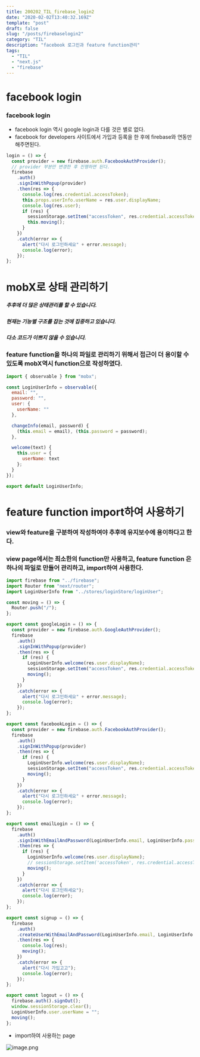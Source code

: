 ```yaml
---
title: 200202_TIL_firebase_login2
date: "2020-02-02T13:40:32.169Z"
template: "post"
draft: false
slug: "/posts/firebaselogin2"
category: "TIL"
description: "facebook 로그인과 feature function관리"
tags:
  - "TIL"
  - "next.js"
  - "firebase"
---
```


# facebook login

### facebook login

- facebook login 역시 google login과 다를 것은 별로 없다.
- facebook for developers 사이트에서 가입과 등록을 한 후에 firebase와 연동만 해주면된다.

```jsx
login = () => {
  const provider = new firebase.auth.FacebookAuthProvider();
  // provider 부분만 변경한 후 진행하면 된다.
  firebase
    .auth()
    .signInWithPopup(provider)
    .then(res => {
      console.log(res.credential.accessToken);
      this.props.userInfo.userName = res.user.displayName;
      console.log(res.user);
      if (res) {
        sessionStorage.setItem("accessToken", res.credential.accessToken);
        this.moving();
      }
    })
    .catch(error => {
      alert("다시 로그인하세요" + error.message);
      console.log(error);
    });
};
```

# mobX로 상태 관리하기

##### 추후에 더 많은 상태관리를 할 수 있습니다.

##### 현재는 기능별 구조를 잡는 것에 집중하고 있습니다.

##### 다소 코드가 이쁘지 않을 수 있습니다.

### feature function을 하나의 파일로 관리하기 위해서 접근이 더 용이할 수 있도록 mobX역시 function으로 작성하였다.

```jsx
import { observable } from "mobx";

const LoginUserInfo = observable({
  email: "",
  password: "",
  user: {
    userName: ""
  },

  changeInfo(email, password) {
    (this.email = email), (this.password = password);
  },

  welcome(text) {
    this.user = {
      userName: text
    };
  }
});

export default LoginUserInfo;
```

# feature function import하여 사용하기

### view와 feature을 구분하여 작성하여야 추후에 유지보수에 용이하다고 한다.

### view page에서는 최소한의 function만 사용하고, feature function 은 하나의 파일로 만들어 관리하고, import하여 사용한다.

```jsx
import firebase from "../firebase";
import Router from "next/router";
import LoginUserInfo from "../stores/loginStore/loginUser";

const moving = () => {
  Router.push("/");
};

export const googleLogin = () => {
  const provider = new firebase.auth.GoogleAuthProvider();
  firebase
    .auth()
    .signInWithPopup(provider)
    .then(res => {
      if (res) {
        LoginUserInfo.welcome(res.user.displayName);
        sessionStorage.setItem("accessToken", res.credential.accessToken);
        moving();
      }
    })
    .catch(error => {
      alert("다시 로그인하세요" + error.message);
      console.log(error);
    });
};

export const facebookLogin = () => {
  const provider = new firebase.auth.FacebookAuthProvider();
  firebase
    .auth()
    .signInWithPopup(provider)
    .then(res => {
      if (res) {
        LoginUserInfo.welcome(res.user.displayName);
        sessionStorage.setItem("accessToken", res.credential.accessToken);
        moving();
      }
    })
    .catch(error => {
      alert("다시 로그인하세요" + error.message);
      console.log(error);
    });
};

export const emailLogin = () => {
  firebase
    .auth()
    .signInWithEmailAndPassword(LoginUserInfo.email, LoginUserInfo.password)
    .then(res => {
      if (res) {
        LoginUserInfo.welcome(res.user.displayName);
        // sessionStorage.setItem('accessToken', res.credential.accessToken)
        moving();
      }
    })
    .catch(error => {
      alert("다시 로그인하세요");
      console.log(error);
    });
};

export const signup = () => {
  firebase
    .auth()
    .createUserWithEmailAndPassword(LoginUserInfo.email, LoginUserInfo.password)
    .then(res => {
      console.log(res);
      moving();
    })
    .catch(error => {
      alert("다시 가입고고");
      console.log(error);
    });
};

export const logout = () => {
  firebase.auth().signOut();
  window.sessionStorage.clear();
  LoginUserInfo.user.userName = "";
  moving();
};
```

- import하여 사용하는 page

![image.png](https://images.velog.io/post-images/jotang/e7f86330-45af-11ea-80bd-fb4dd3073590/image.png)
